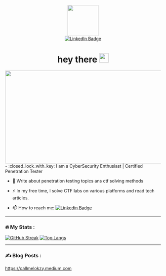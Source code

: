 <div id="header" align="center">
  <img src="https://media.giphy.com/media/M9gbBd9nbDrOTu1Mqx/giphy.gif" width="100"/>
</div>

<div id="badges" align="center">
  <a href="https://www.linkedin.com/in/ivishnujs/">
    <img src="https://img.shields.io/badge/LinkedIn-blue?style=for-the-badge&logo=linkedin&logoColor=white" alt="LinkedIn Badge"/>
  </a>
  <br>
  <img src="https://komarev.com/ghpvc/?username=ivishnujs&style=flat-square&color=blue" alt="" align="center"/>
  <br>
  <h1>
  hey there
  <img src="https://media.giphy.com/media/hvRJCLFzcasrR4ia7z/giphy.gif" width="30px"/>
</h1>
</div>

<div align="center">
  <img src="https://media.giphy.com/media/dWesBcTLavkZuG35MI/giphy.gif" width="600" height="300"/>
</div>
- :closed_lock_with_key: I am a CyberSecurity Enthusiast | Certified Penetration Tester

- :seedling: Write about penetration testing topics ans ctf solving methods 

- :zap: In my free time, I solve CTF labs  on various platforms and read tech articles.

- :mailbox: How to reach me: [![Linkedin Badge](https://img.shields.io/badge/-vishnujs-blue?style=flat&logo=Linkedin&logoColor=white)](https://www.linkedin.com/in/ivishnujs/)


---

### :fire: My Stats :
[![GitHub Streak](http://github-readme-streak-stats.herokuapp.com?user=callmelokzy&theme=dark&background=000000)](https://git.io/streak-stats)
[![Top Langs](https://github-readme-stats.vercel.app/api/top-langs/?username=callmelokzy&layout=compact&theme=vision-friendly-dark)](https://github.com/anuraghazra/github-readme-stats)

---

### :writing_hand: Blog Posts :

<!-- BLOG-POST-LIST:START -->
https://callmelokzy.medium.com
<!-- BLOG-POST-LIST:END -->
